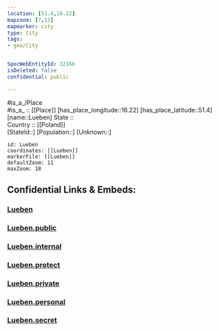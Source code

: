 ```yaml
---
location: [51.4,16.22] 
mapzoom: [7,12] 
mapmarker: city 
type: City
tags:
- geo/City


SpocWebEntityId: 32166
isDeleted: false
confidential: public

---
```

#is_a_/Place  
#is_a_ :: [[Place]] 
[has_place_longitude::16.22] 
[has_place_latitude::51.4] 
[name::Lueben] 
State ::  
Country :: [[Poland]]  
[StateId::] 
[Population::] 
[Unknown::] 


```leaflet
id: Lueben
coordinates: [[Lueben]] 
markerFile: [[Lueben]] 
defaultZoom: 11 
maxZoom: 18
```


## Confidential Links & Embeds: 

### [Lueben](/_Standards/Earth/Continent/Europe/Europe~East/Poland/Provinces~Poland/Lower_Silesian/City/Lueben.md) 

### [Lueben.public](/_public/Earth/Continent/Europe/Europe~East/Poland/Provinces~Poland/Lower_Silesian/City/Lueben.public.md) 

### [Lueben.internal](/_internal/Earth/Continent/Europe/Europe~East/Poland/Provinces~Poland/Lower_Silesian/City/Lueben.internal.md) 

### [Lueben.protect](/_protect/Earth/Continent/Europe/Europe~East/Poland/Provinces~Poland/Lower_Silesian/City/Lueben.protect.md) 

### [Lueben.private](/_private/Earth/Continent/Europe/Europe~East/Poland/Provinces~Poland/Lower_Silesian/City/Lueben.private.md) 

### [Lueben.personal](/_personal/Earth/Continent/Europe/Europe~East/Poland/Provinces~Poland/Lower_Silesian/City/Lueben.personal.md) 

### [Lueben.secret](/_secret/Earth/Continent/Europe/Europe~East/Poland/Provinces~Poland/Lower_Silesian/City/Lueben.secret.md)

